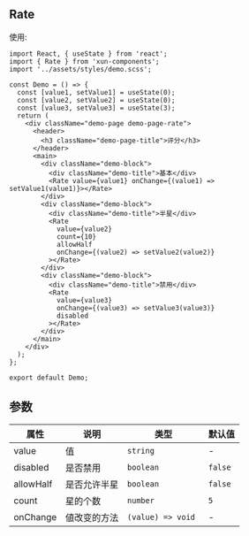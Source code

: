 ## Rate

使用:

```tsx
import React, { useState } from 'react';
import { Rate } from 'xun-components';
import '../assets/styles/demo.scss';

const Demo = () => {
  const [value1, setValue1] = useState(0);
  const [value2, setValue2] = useState(0);
  const [value3, setValue3] = useState(3);
  return (
    <div className="demo-page demo-page-rate">
      <header>
        <h3 className="demo-page-title">评分</h3>
      </header>
      <main>
        <div className="demo-block">
          <div className="demo-title">基本</div>
          <Rate value={value1} onChange={(value1) => setValue1(value1)}></Rate>
        </div>
        <div className="demo-block">
          <div className="demo-title">半星</div>
          <Rate
            value={value2}
            count={10}
            allowHalf
            onChange={(value2) => setValue2(value2)}
          ></Rate>
        </div>
        <div className="demo-block">
          <div className="demo-title">禁用</div>
          <Rate
            value={value3}
            onChange={(value3) => setValue3(value3)}
            disabled
          ></Rate>
        </div>
      </main>
    </div>
  );
};

export default Demo;
```

## 参数

| 属性      | 说明         | 类型               | 默认值  |
| --------- | ------------ | ------------------ | ------- |
| value     | 值           | `string`           | -       |
| disabled  | 是否禁用     | `boolean`          | `false` |
| allowHalf | 是否允许半星 | `boolean`          | `false` |
| count     | 星的个数     | `number`           | `5`     |
| onChange  | 値改变的方法 | `(value) => void ` | -       |
